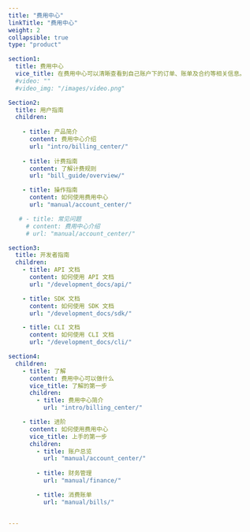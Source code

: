 ```yaml
---
title: "费用中心"
linkTitle: "费用中心"
weight: 2
collapsible: true
type: "product"

section1:
  title: 费用中心
  vice_title: 在费用中心可以清晰查看到自己账户下的订单、账单及合约等相关信息。
  #video: ""
  #video_img: "/images/video.png"

Section2:
  title: 用户指南
  children:
   
    - title: 产品简介
      content: 费用中心介绍
      url: "intro/billing_center/"
  
    - title: 计费指南
      content: 了解计费规则
      url: "bill_guide/overview/"

    - title: 操作指南
      content: 如何使用费用中心
      url: "manual/account_center/"

   # - title: 常见问题
     # content: 费用中心介绍
     # url: "manual/account_center/"

section3:
  title: 开发者指南
  children:
    - title: API 文档
      content: 如何使用 API 文档
      url: "/development_docs/api/"

    - title: SDK 文档
      content: 如何使用 SDK 文档
      url: "/development_docs/sdk/"

    - title: CLI 文档
      content: 如何使用 CLI 文档
      url: "/development_docs/cli/"

section4:
  children:
    - title: 了解
      content: 费用中心可以做什么
      vice_title: 了解的第一步
      children:
        - title: 费用中心简介
          url: "intro/billing_center/"

    - title: 进阶
      content: 如何使用费用中心
      vice_title: 上手的第一步
      children: 
        - title: 账户总览
          url: "manual/account_center/"
  
        - title: 财务管理
          url: "manual/finance/"

        - title: 消费账单
          url: "manual/bills/"


---
```



<!-- type: "product" 这个参数表明这是一个产品index页面 -->
<!-- section1 为产品index页面 主标题 副标题 video  video_img为视频图片  -->
<!-- section2 为产品index页面 第一个大块的用户文档配置  -->
<!-- section3 为产品index页面 第二个大块的开发者文档配置  -->
<!-- section4 为产品index页面 第三个大块的学习路径配置  -->